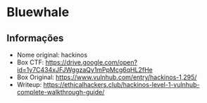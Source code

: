 # Bluewhale

## Informações

* Nome original: hackinos
* Box CTF: https://drive.google.com/open?id=1y7C434xJFJWggzaQy1mPpMcg6qHL2fHe
* Box Original: https://www.vulnhub.com/entry/hackinos-1,295/
* Writeup: https://ethicalhackers.club/hackinos-level-1-vulnhub-complete-walkthrough-guide/
